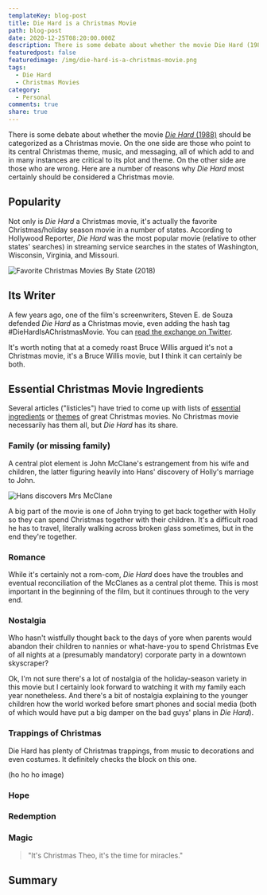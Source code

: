 ```yaml
---
templateKey: blog-post
title: Die Hard is a Christmas Movie
path: blog-post
date: 2020-12-25T08:20:00.000Z
description: There is some debate about whether the movie Die Hard (1988) should be categorized as a Christmas movie. On the one side are those who point to its central Christmas theme, music, and messaging, all of which add to and in many instances are critical to its plot and theme. On the other side are those who are wrong.
featuredpost: false
featuredimage: /img/die-hard-is-a-christmas-movie.png
tags:
  - Die Hard
  - Christmas Movies
category:
  - Personal
comments: true
share: true
---
```


There is some debate about whether the movie [*Die Hard* (1988)](https://amzn.to/3pdOTDM) should be categorized as a Christmas movie. On the one side are those who point to its central Christmas theme, music, and messaging, all of which add to and in many instances are critical to its plot and theme. On the other side are those who are wrong. Here are a number of reasons why *Die Hard* most certainly should be considered a Christmas movie.

## Popularity

Not only is *Die Hard* a Christmas movie, it's actually the favorite Christmas/holiday season movie in a number of states. According to Hollywood Reporter, *Die Hard* was the most popular movie (relative to other states' searches) in streaming service searches in the states of Washington, Wisconsin, Virginia, and Missouri.

![Favorite Christmas Movies By State (2018)](/img/favorite_christmas_movies_by_state-2018.jpg)

## Its Writer

A few years ago, one of the film's screenwriters, Steven E. de Souza defended *Die Hard* as a Christmas movie, even adding the hash tag #DieHardIsAChristmasMovie. You can [read the exchange on Twitter](https://twitter.com/jaketapper/status/944740130681753601).

It's worth noting that at a comedy roast Bruce Willis argued it's not a Christmas movie, it's a Bruce Willis movie, but I think it can certainly be both.

## Essential Christmas Movie Ingredients

Several articles ("listicles") have tried to come up with lists of [essential ingredients](https://screencraft.org/2020/12/04/7-essential-ingredients-to-writing-a-successful-christmas-movie/) or [themes](https://screenwritingmagazine.com/2017/12/25/makes-great-christmas-movie/) of great Christmas movies. No Christmas movie necessarily has them all, but *Die Hard* has its share.

### Family (or missing family)

A central plot element is John McClane's estrangement from his wife and children, the latter figuring heavily into Hans' discovery of Holly's marriage to John.

![Hans discovers Mrs McClane](/img/die-hard-mrs-mcclane.gif)

A big part of the movie is one of John trying to get back together with Holly so they can spend Christmas together with their children. It's a difficult road he has to travel, literally walking across broken glass sometimes, but in the end they're together.

### Romance

While it's certainly not a rom-com, *Die Hard* does have the troubles and eventual reconciliation of the McClanes as a central plot theme. This is most important in the beginning of the film, but it continues through to the very end.

### Nostalgia

Who hasn't wistfully thought back to the days of yore when parents would abandon their children to nannies or what-have-you to spend Christmas Eve of all nights at a (presumably mandatory) corporate party in a downtown skyscraper?

Ok, I'm not sure there's a lot of nostalgia of the holiday-season variety in this movie but I certainly look forward to watching it with my family each year nonetheless. And there's a bit of nostalgia explaining to the younger children how the world worked before smart phones and social media (both of which would have put a big damper on the bad guys' plans in *Die Hard*).

### Trappings of Christmas

Die Hard has plenty of Christmas trappings, from music to decorations and even costumes. It definitely checks the block on this one.

(ho ho ho image)

### Hope

### Redemption

### Magic

> "It's Christmas Theo, it's the time for miracles."

## Summary


